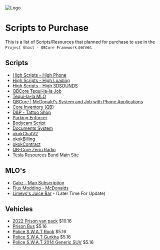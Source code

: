 ![Logo](https://i.imgur.com/pwyqC84.png)



# Scripts to Purchase
This is a list of Scripts/Resources that planned for purchase to use in the `Project Ghost - QBCore Framework` server.




## Scripts

- [High Scripts - High Phone](https://www.high-scripts.com/package/4696722?currency=USD)
- [High Scripts - High Loading](https://www.high-scripts.com/package/4800409)
- [High Scripts - High 3DSOUNDS](https://www.high-scripts.com/package/5035810)
- [QBCore Tequi-la-la Job](https://jimathy666.tebex.io/package/4912104)
- [Tequi-la-la MLO](https://hassarics-maps.tebex.io/package/4441821?currency=USD)
- [QBCore | McDonald's System and Job with Phone Applications](https://summit-store.tebex.io/package/5075572)
- [Core Inventory (QB)](https://www.c8re.store/package/5121548)
- [D&P - Tattoo Shop](https://dp-store.tebex.io/package/4958467?currency=USD)
- [Parking Enforcer](https://kuzquality.com/package/4992726)
- [Bodycam Script](https://snipe.tebex.io/package/4809917)
- [Documents System](https://legendary-team.tebex.io/package/4365691)
- [okokChatV2](https://okok.tebex.io/package/4967999)
- [okokBilling](https://okok.tebex.io/package/4724911)
- [okokContract](https://okok.tebex.io/package/5044425)
- [QB-Core Zerio Radio](https://store.zerio-scripts.com/package/4998461)
- [Tesla Resources Bund](https://playlolly.tebex.io/package/5112146) [Main Site](https://www.playlolly.net/)

## MLO's

- [Gabz - Map Subscription](https://fivem.gabzv.com/category/subscription)
- [Flux Modding - McDonalds](https://flux-modding.tebex.io/package/4768908)
- [Limeys's Juice Bar](https://hanestudios.tebex.io/package/4527096) - (Later Time For Update)

## Vehicles

- [2022 Prison van pack](https://troopercorentin.com/products/2022-prison-van-pack?variant=40910566686925) $10.16
- [Prison Bus](https://troopercorentin.com/products/prison-bus) $5.16
- [Police S.W.A.T Rook](https://troopercorentin.com/products/police-rook) $5.16
- [Police S.W.A.T Gurkha](https://troopercorentin.com/products/police-s-w-a-t-gurkha) $5.16
- [Police S.W.A.T 2014 Generic SUV](https://troopercorentin.com/products/police-s-w-a-t-2014-generic-suv) $5.16
